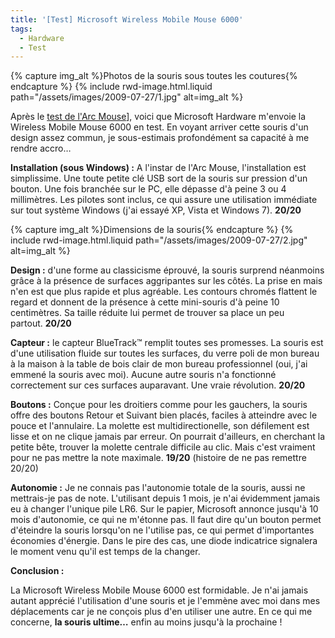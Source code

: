 ```yaml
---
title: '[Test] Microsoft Wireless Mobile Mouse 6000'
tags:
  - Hardware
  - Test
---
```


{% capture img_alt %}Photos de la souris sous toutes les
coutures{% endcapture %} {% include rwd-image.html.liquid
path="/assets/images/2009-07-27/1.jpg"
alt=img_alt
%}

Après le [test de l'Arc Mouse](/2009/02/microsoft-arc-mouse-avis-personnel/)],
voici que Microsoft Hardware m'envoie la Wireless Mobile Mouse 6000 en test. En
voyant arriver cette souris d'un design assez commun, je sous-estimais
profondément sa capacité à me rendre accro…

**Installation (sous Windows)&nbsp;:** A l'instar de l'Arc Mouse, l'installation
est simplissime. Une toute petite clé USB sort de la souris sur pression d'un
bouton. Une fois branchée sur le PC, elle dépasse d'à peine 3 ou 4 millimètres.
Les pilotes sont inclus, ce qui assure une utilisation immédiate sur tout
système Windows (j'ai essayé XP, Vista et Windows 7). **20/20**

{% capture img_alt %}Dimensions de la souris{% endcapture %}
{% include rwd-image.html.liquid
path="/assets/images/2009-07-27/2.jpg"
alt=img_alt
%}

**Design :** d'une forme au classicisme éprouvé, la souris surprend néanmoins
grâce à la présence de surfaces aggripantes sur les côtés. La prise en mais n'en
est que plus rapide et plus agréable. Les contours chromés flattent le regard et
donnent de la présence à cette mini-souris d'à peine 10 centimètres. Sa taille
réduite lui permet de trouver sa place un peu partout. **20/20**

**Capteur&nbsp;:** le capteur BlueTrack™ remplit toutes ses promesses. La souris
est d'une utilisation fluide sur toutes les surfaces, du verre poli de mon
bureau à la maison à la table de bois clair de mon bureau professionnel (oui,
j'ai emmené la souris avec moi). Aucune autre souris n'a fonctionné correctement
sur ces surfaces auparavant. Une vraie révolution. **20/20**

**Boutons&nbsp;:** Conçue pour les droitiers comme pour les gauchers, la souris
offre des boutons Retour et Suivant bien placés, faciles à atteindre avec le
pouce et l'annulaire. La molette est multidirectionelle, son défilement est
lisse et on ne clique jamais par erreur. On pourrait d'ailleurs, en cherchant la
petite bête, trouver la molette centrale difficile au clic. Mais c'est vraiment
pour ne pas mettre la note maximale. **19/20** (histoire de ne pas remettre
20/20)

**Autonomie&nbsp;:** Je ne connais pas l'autonomie totale de la souris, aussi ne
mettrais-je pas de note. L'utilisant depuis 1 mois, je n'ai évidemment jamais eu
à changer l'unique pile LR6. Sur le papier, Microsoft annonce jusqu'à 10 mois
d'autonomie, ce qui ne m'étonne pas. Il faut dire qu'un bouton permet d'éteindre
la souris lorsqu'on ne l'utilise pas, ce qui permet d'importantes économies
d'énergie. Dans le pire des cas, une diode indicatrice signalera le moment venu
qu'il est temps de la changer.

**Conclusion&nbsp;:**

La Microsoft Wireless Mobile Mouse 6000 est formidable. Je n'ai jamais autant
apprécié l'utilisation d'une souris et je l'emmène avec moi dans mes
déplacements car je ne conçois plus d'en utiliser une autre. En ce qui me
concerne, **la souris ultime…** enfin au moins jusqu'à la prochaine&nbsp;!
